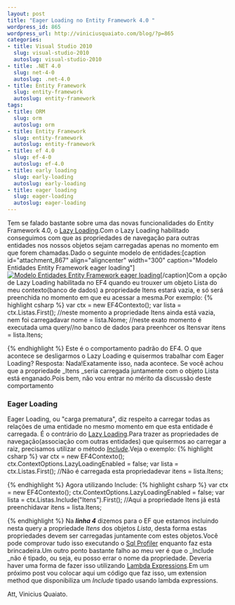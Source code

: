 ```yaml
--- 
layout: post
title: "Eager Loading no Entity Framework 4.0 "
wordpress_id: 865
wordpress_url: http://viniciusquaiato.com/blog/?p=865
categories: 
- title: Visual Studio 2010
  slug: visual-studio-2010
  autoslug: visual-studio-2010
- title: .NET 4.0
  slug: net-4-0
  autoslug: .net-4.0
- title: Entity Framework
  slug: entity-framework
  autoslug: entity-framework
tags: 
- title: ORM
  slug: orm
  autoslug: orm
- title: Entity Framework
  slug: entity-framework
  autoslug: entity-framework
- title: ef 4.0
  slug: ef-4-0
  autoslug: ef-4.0
- title: early loading
  slug: early-loading
  autoslug: early-loading
- title: eager loading
  slug: eager-loading
  autoslug: eager-loading
---
```

Tem se falado bastante sobre uma das novas funcionalidades do Entity Framework 4.0, o [Lazy Loading](http://viniciusquaiato.com/blog/lazy-loading-no-entity-framework-4-0/).Com o Lazy Loading habilitado conseguimos com que as propriedades de navegação para outras entidades nos nossos objetos sejam carregadas apenas no momento em que forem chamadas.Dado o seguinte modelo de entidades:[caption id="attachment_867" align="aligncenter" width="300" caption="Modelo Entidades Entity Framework eager loading"][![Modelo Entidades Entity Framework eager loading](http://viniciusquaiato.com/images_posts/modelo-300x211.jpg "Modelo Entidades Entity Framework eager loading")](http://viniciusquaiato.com/images_posts/modelo.jpg)[/caption]Com a opção de Lazy Loading habilitada no EF4 quando eu trouxer um objeto Lista do meu contexto(banco de dados) a propriedade Itens estará vazia, e só será preenchida no momento em que eu acessar a mesma.Por exemplo:
{% highlight csharp %}
var ctx = new EF4Contexto();
var lista = ctx.Listas.First();
    //neste momento a propriedade Itens ainda está vazia, nem foi carregadavar nome = lista.Nome;
    //neste exato momento é executada uma query//no banco de dados para preenhcer os Itensvar itens = lista.Itens;
    
{% endhighlight %}
Este é o comportamento padrão do EF4. O que acontece se desligarmos o Lazy Loading e quisermos trabalhar com Eager Loading? Resposta: Nada!Exatamente isso, nada acontece. Se você achou que a propriedade _Itens _seria carregada juntamente com o objeto Lista está enganado.Pois bem, não vou entrar no mérito da discussão deste comportamento

### Eager Loading
Eager Loading, ou "carga prematura", diz respeito a carregar todas as relações de uma entidade no mesmo momento em que esta entidade é carregada. É o contrário do [Lazy Loading](http://viniciusquaiato.com/blog/lazy-loading-no-entity-framework-4-0/).Para trazer as propriedades de navegação(associação com outras entidades) que quisermos ao carregar a raiz, precisamos utilizar o método _[Include](http://msdn.microsoft.com/en-us/library/bb738708.aspx)_.Veja o exemplo:
{% highlight csharp %}
var ctx = new EF4Contexto();
    ctx.ContextOptions.LazyLoadingEnabled = false;
var lista = ctx.Listas.First();
    //Não é carregada esta propriedadevar itens = lista.Itens;
    
{% endhighlight %}
 Agora utilizando Include:
{% highlight csharp %}
var ctx = new EF4Contexto();
    ctx.ContextOptions.LazyLoadingEnabled = false;
var lista = ctx.Listas.Include("Itens").First();
    //Aqui a propriedade Itens já está preenchidavar itens = lista.Itens;
    
{% endhighlight %}
 Na _**linha 4**_ dizemos para o EF que estamos incluindo nesta query a propriedade _Itens_ dos objetos _Lista_, desta forma estas propriedades devem ser carregadas juntamente com estes objetos.Você pode comprovar tudo isso executando o [Sql Profiler](http://msdn.microsoft.com/pt-br/library/cc580638.aspx) enquanto faz esta brincadeira.Um outro ponto bastante falho ao meu ver é que o _Include _não é tipado, ou seja, eu posso errar o nome da propriedade. Deveria haver uma forma de fazer isso utilizando [Lambda Expressions](http://msdn.microsoft.com/en-us/library/bb397687.aspx).Em um próximo post vou colocar aqui um código que faz isso, um extension method que disponibiliza um _Include_ tipado usando lambda expressions.

Att,
Vinicius Quaiato.
